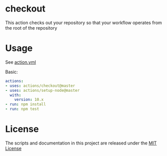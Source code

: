 # checkout

This action checks out your repository so that your workflow operates from the root of the repository

# Usage

See [action.yml](action.yml)

Basic:
```yaml
actions:
- uses: actions/checkout@master
- uses: actions/setup-node@master
  with:
    version: 10.x 
- run: npm install
- run: npm test
```

# License

The scripts and documentation in this project are released under the [MIT License](LICENSE)
